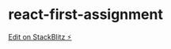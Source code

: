 # react-first-assignment

[Edit on StackBlitz ⚡️](https://stackblitz.com/edit/react-first-assignment)
